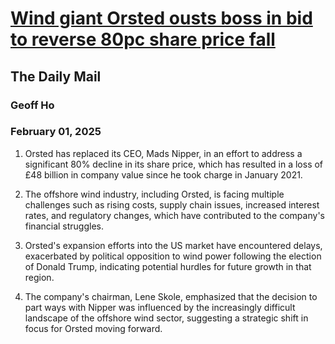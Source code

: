 # [Wind giant Orsted ousts boss in bid to reverse 80pc share price fall](https://advance.lexis.com/api/document?collection=news&id=urn:contentItem:6F1G-PRF3-SDTN-M3T7-00000-00&context=1519360)
## The Daily Mail
### Geoff Ho
### February 01, 2025

1. Orsted has replaced its CEO, Mads Nipper, in an effort to address a significant 80% decline in its share price, which has resulted in a loss of £48 billion in company value since he took charge in January 2021.

2. The offshore wind industry, including Orsted, is facing multiple challenges such as rising costs, supply chain issues, increased interest rates, and regulatory changes, which have contributed to the company's financial struggles.

3. Orsted's expansion efforts into the US market have encountered delays, exacerbated by political opposition to wind power following the election of Donald Trump, indicating potential hurdles for future growth in that region.

4. The company's chairman, Lene Skole, emphasized that the decision to part ways with Nipper was influenced by the increasingly difficult landscape of the offshore wind sector, suggesting a strategic shift in focus for Orsted moving forward.